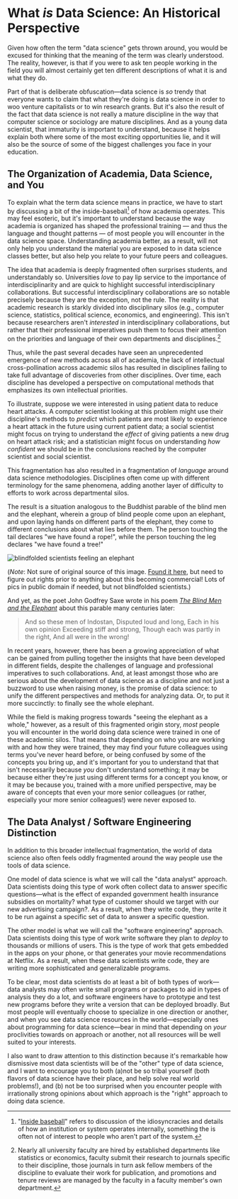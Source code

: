 # What *is* Data Science: An Historical Perspective

Given how often the term "data science" gets thrown around, you would be excused for thinking that the meaning of the term was clearly understood. The reality, however, is that if you were to ask ten people working in the field you will almost certainly get ten different descriptions of what it is and what they do.

Part of that is deliberate obfuscation—data science is *so* trendy that everyone wants to claim that what they're doing is data science in order to woo venture capitalists or to win research grants. But it's also the result of the fact that data science is not really a mature discipline in the way that computer science or sociology are mature disciplines. And as a young data scientist, that immaturity is important to understand, because it helps explain both where some of the most exciting opportunities lie, and it will also be the source of some of the biggest challenges you face in your education.

## The Organization of Academia, Data Science, and You

To explain what the term data science means in practice, we have to start by discussing a bit of the inside-baseball[^inside_baseball] of how academia operates. This may feel esoteric, but it's important to understand because the way academia is organized has shaped the professional training — and thus the language and thought patterns — of most people you will encounter in the data science space. Understanding academia better, as a result, will not only help you understand the material you are exposed to in data science classes better, but also help you relate to your future peers and colleagues.

[^inside_baseball]: "[Inside baseball](https://en.wikipedia.org/wiki/Inside_baseball_(metaphor))" refers to discussion of the idiosyncracies and details of how an institution or system operates internally, something the is often not of interest to people who aren't part of the system.

The idea that academia is deeply fragmented often surprises students, and understandably so. Universities *love* to pay lip service to the importance of interdisciplinarity and are quick to highlight successful interdisciplinary collaborations. But successful interdisciplinary collaborations are so notable precisely because they are the exception, not the rule. The reality is that academic research is starkly divided into disciplinary silos (e.g., computer science, statistics, political science, economics, and engineering). This isn't because researchers aren't *interested* in interdisciplinary collaborations, but rather that their professional imperatives push them to focus their attention on the priorities and language of their own departments and disciplines.[^academic_incentives]

[^academic_incentives]: Nearly all university faculty are hired by established departments like statistics or economics, faculty submit their research to journals specific to their discipline, those journals in turn ask fellow members of the discipline to evaluate their work for publication, and promotions and tenure reviews are managed by the faculty in a faculty member's own department.

Thus, while the past several decades have seen an unprecedented emergence of new methods across all of academia, the lack of intellectual cross-pollination across academic silos has resulted in disciplines failing to take full advantage of discoveries from other disciplines. Over time, each discipline has developed a perspective on computational methods that emphasizes its own intellectual priorities.

To illustrate, suppose we were interested in using patient data to reduce heart attacks. A computer scientist looking at this problem might use their discipline's methods to *predict* which patients are most likely to experience a heart attack in the future using current patient data; a social scientist might focus on trying to understand the *effect* of giving patients a new drug on heart attack risk; and a statistician might focus on understanding *how confident* we should be in the conclusions reached by the computer scientist and social scientist.

This fragmentation has also resulted in a fragmentation of *language* around data science methodologies. Disciplines often come up with different terminology for the same phenomena, adding another layer of difficulty to efforts to work across departmental silos.

The result is a situation analogous to the Buddhist parable of the blind men and the elephant, wherein a group of blind people come upon an elephant, and upon laying hands on different parts of the elephant, they come to different conclusions about what lies before them. The person touching the tail declares "we have found a rope!", while the person touching the leg declares "we have found a tree!"

![blindfolded scientists feeling an elephant](images/blindmenelephant.jpg)

(*Note*: Not sure of original source of this image. [Found it here](https://pursuitofresearch.org/2011/01/19/the-blind-men-and-the-elephant/), but need to figure out rights prior to anything about this becoming commercial! Lots of pics in public domain if needed, but not blindfolded scientists.)

And yet, as the poet John Godfrey Saxe wrote in his poem [*The Blind Men and the Elephant*](https://en.wikipedia.org/wiki/Blind_men_and_an_elephant#John_Godfrey_Saxe) about this parable many centuries later:

> And so these men of Indostan,
> Disputed loud and long,
> Each in his own opinion
> Exceeding stiff and strong,
> Though each was partly in the right,
> And all were in the wrong!

In recent years, however, there has been a growing appreciation of what can be gained from pulling together the insights that have been developed in different fields, despite the challenges of language and professional imperatives to such collaborations. And, at least amongst those who are serious about the development of data science as a discipline and not just a buzzword to use when raising money, is the promise of data science: to unify the different perspectives and methods for analyzing data. Or, to put it more succinctly: to finally see the whole elephant.

While the field is making progress towards "seeing the elephant as a whole," however, as a result of this fragmented origin story, *most* people you will encounter in the world doing data science were trained in one of these academic silos. That means that depending on who you are working with and how they were trained, they may find your future colleagues using terms you've never heard before, or being confused by some of the concepts you bring up, and it's important for you to understand that that isn't necessarily because *you* don't understand something; it may be because either they're just using different terms for a concept you know, or it may be because you, trained with a more unified perspective, may be aware of concepts that even your more senior colleagues (or rather, especially your more senior colleagues!) were never exposed to.

## The Data Analyst / Software Engineering Distinction

In addition to this broader intellectual fragmentation, the world of data science also often feels oddly fragmented around the way people use the tools of data science.

One model of data science is what we will call the "data analyst" approach. Data scientists doing this type of work often collect data to answer specific questions—what is the effect of expanded government health insurance subsidies on mortality? what type of customer should we target with our new advertising campaign?. As a result, when they write code, they write it to be run against a specific set of data to answer a specific question.

The other model is what we will call the "software engineering" approach. Data scientists doing this type of work write software they plan to *deploy* to thousands or millions of users. This is the type of work that gets embedded in the apps on your phone, or that generates your movie recommendations at Netflix. As a result, when these data scientists write code, they are writing more sophisticated and generalizable programs.

To be clear, most data scientists do at least a bit of both types of work—data analysts may often write small programs or packages to aid in types of analysis they do a lot, and software engineers have to prototype and test new programs before they write a version that can be deployed broadly. But most people will eventually choose to specialize in one direction or another, and when you see data science resources in the world—especially ones about programming for data science—bear in mind that depending on *your* proclivities towards on approach or another, not all resources will be well suited to your interests.

I also want to draw attention to this distinction because it's remarkable how dismissive most data scientists will be of the "other" type of data science, and I want to encourage you to both (a)not be so tribal yourself (both flavors of data science have their place, and help solve real world problems!), and (b) not be too surprised when you encounter people with irrationally strong opinions about which approach is the "right" approach to doing data science.
